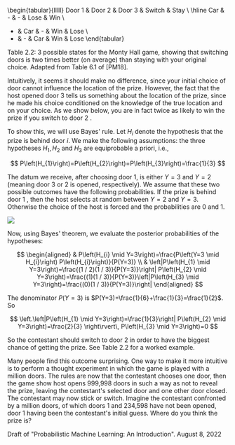 \begin{tabular}{lllll} 
Door 1 & Door 2 & Door 3 & Switch & Stay \\
\hline Car & - & - & Lose & Win \\
- & Car & - & Win & Lose \\
- & - & Car & Win & Lose
\end{tabular}

Table 2.2: 3 possible states for the Monty Hall game, showing that switching doors is two times better (on average) than staying with your original choice. Adapted from Table 6.1 of [PM18].

Intuitively, it seems it should make no difference, since your initial choice of door cannot influence the location of the prize. However, the fact that the host opened door 3 tells us something about the location of the prize, since he made his choice conditioned on the knowledge of the true location and on your choice. As we show below, you are in fact twice as likely to win the prize if you switch to door 2 .

To show this, we will use Bayes' rule. Let $H_{i}$ denote the hypothesis that the prize is behind door $i$. We make the following assumptions: the three hypotheses $H_{1}, H_{2}$ and $H_{3}$ are equiprobable a priori, i.e.,

$$
P\left(H_{1}\right)=P\left(H_{2}\right)=P\left(H_{3}\right)=\frac{1}{3}
$$

The datum we receive, after choosing door 1, is either $Y=3$ and $Y=2$ (meaning door 3 or 2 is opened, respectively). We assume that these two possible outcomes have the following probabilities. If the prize is behind door 1 , then the host selects at random between $Y=2$ and $Y=3$. Otherwise the choice of the host is forced and the probabilities are 0 and 1.

![](https://cdn.mathpix.com/cropped/2024_06_13_ed018759cfa69e78e314g-1.jpg?height=107&width=887&top_left_y=1176&top_left_x=301)

Now, using Bayes' theorem, we evaluate the posterior probabilities of the hypotheses:

$$
\begin{aligned}
& P\left(H_{i} \mid Y=3\right)=\frac{P\left(Y=3 \mid H_{i}\right) P\left(H_{i}\right)}{P(Y=3)} \\
& \left|P\left(H_{1} \mid Y=3\right)=\frac{(1 / 2)(1 / 3)}{P(Y=3)}\right| P\left(H_{2} \mid Y=3\right)=\frac{(1)(1 / 3)}{P(Y=3)}\left|P\left(H_{3} \mid Y=3\right)=\frac{(0)(1 / 3)}{P(Y=3)}\right|
\end{aligned}
$$

The denominator $P(Y=3)$ is $P(Y=3)=\frac{1}{6}+\frac{1}{3}=\frac{1}{2}$. So

$$
\left.\left|P\left(H_{1} \mid Y=3\right)=\frac{1}{3}\right| P\left(H_{2} \mid Y=3\right)=\frac{2}{3} \right\rvert\, P\left(H_{3} \mid Y=3\right)=0
$$

So the contestant should switch to door 2 in order to have the biggest chance of getting the prize. See Table 2.2 for a worked example.

Many people find this outcome surprising. One way to make it more intuitive is to perform a thought experiment in which the game is played with a million doors. The rules are now that the contestant chooses one door, then the game show host opens 999,998 doors in such a way as not to reveal the prize, leaving the contestant's selected door and one other door closed. The contestant may now stick or switch. Imagine the contestant confronted by a million doors, of which doors 1 and 234,598 have not been opened, door 1 having been the contestant's initial guess. Where do you think the prize is?

Draft of "Probabilistic Machine Learning: An Introduction". August 8, 2022